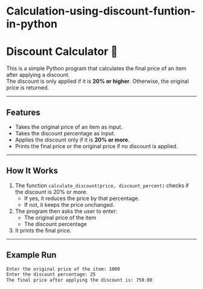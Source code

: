 # Calculation-using-discount-funtion-in-python
# Discount Calculator 🛒

This is a simple Python program that calculates the final price of an item after applying a discount.  
The discount is only applied if it is **20% or higher**. Otherwise, the original price is returned.

---

## Features
- Takes the original price of an item as input.
- Takes the discount percentage as input.
- Applies the discount only if it is **20% or more**.
- Prints the final price or the original price if no discount is applied.

---

## How It Works
1. The function `calculate_discount(price, discount_percent)` checks if the discount is 20% or more.  
   - If yes, it reduces the price by that percentage.  
   - If not, it keeps the price unchanged.  
2. The program then asks the user to enter:
   - The original price of the item
   - The discount percentage
3. It prints the final price.

---

## Example Run

```bash
Enter the original price of the item: 1000
Enter the discount percentage: 25
The final price after applying the discount is: 750.00
